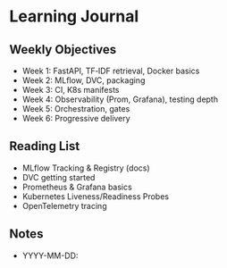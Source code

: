# Learning Journal

## Weekly Objectives
- Week 1: FastAPI, TF‑IDF retrieval, Docker basics
- Week 2: MLflow, DVC, packaging
- Week 3: CI, K8s manifests
- Week 4: Observability (Prom, Grafana), testing depth
- Week 5: Orchestration, gates
- Week 6: Progressive delivery

## Reading List
- MLflow Tracking & Registry (docs)
- DVC getting started
- Prometheus & Grafana basics
- Kubernetes Liveness/Readiness Probes
- OpenTelemetry tracing

## Notes
- YYYY-MM-DD: <your notes>
